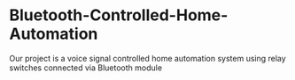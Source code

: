 # Bluetooth-Controlled-Home-Automation
Our project is a voice signal controlled home automation system using relay switches connected via Bluetooth module
